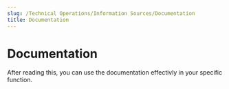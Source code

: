 ```yaml
---
slug: /Technical Operations/Information Sources/Documentation
title: Documentation
---
```

# Documentation

After reading this, you can use the documentation effectivly in your specific function.
